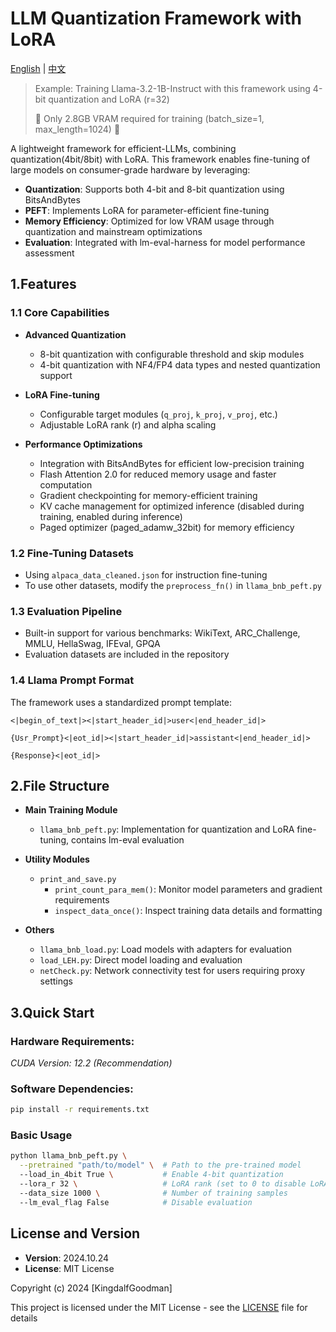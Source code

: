 # LLM Quantization Framework with LoRA

[English](README.md) | [中文](README_zh-CN.md)

> Example: Training Llama-3.2-1B-Instruct with this framework using 4-bit quantization and LoRA (r=32)
> 
> :rocket: Only 2.8GB VRAM required for training (batch_size=1, max_length=1024) :rocket:

A lightweight framework for efficient-LLMs, combining quantization(4bit/8bit) with LoRA. This framework enables fine-tuning of large models on consumer-grade hardware by leveraging:
- **Quantization**: Supports both 4-bit and 8-bit quantization using BitsAndBytes
- **PEFT**: Implements LoRA for parameter-efficient fine-tuning
- **Memory Efficiency**: Optimized for low VRAM usage through quantization and mainstream optimizations
- **Evaluation**: Integrated with lm-eval-harness for model performance assessment
 
## 1.Features

### 1.1 Core Capabilities

- **Advanced Quantization**
  - 8-bit quantization with configurable threshold and skip modules
  - 4-bit quantization with NF4/FP4 data types and nested quantization support


- **LoRA Fine-tuning**
  - Configurable target modules (`q_proj`, `k_proj`, `v_proj`, etc.)
  - Adjustable LoRA rank (r) and alpha scaling

- **Performance Optimizations**
  - Integration with BitsAndBytes for efficient low-precision training
  - Flash Attention 2.0 for reduced memory usage and faster computation
  - Gradient checkpointing for memory-efficient training
  - KV cache management for optimized inference (disabled during training, enabled during inference)
  - Paged optimizer (paged_adamw_32bit) for memory efficiency

### 1.2 Fine-Tuning Datasets

- Using `alpaca_data_cleaned.json` for instruction fine-tuning
- To use other datasets, modify the `preprocess_fn()` in `llama_bnb_peft.py`

### 1.3 Evaluation Pipeline

- Built-in support for various benchmarks: WikiText, ARC_Challenge, MMLU, HellaSwag, IFEval, GPQA
- Evaluation datasets are included in the repository

### 1.4 Llama Prompt Format

The framework uses a standardized prompt template:

```
<|begin_of_text|><|start_header_id|>user<|end_header_id|>

{Usr_Prompt}<|eot_id|><|start_header_id|>assistant<|end_header_id|>

{Response}<|eot_id|>
```

## 2.File Structure
- **Main Training Module**
  - `llama_bnb_peft.py`: Implementation for quantization and LoRA fine-tuning, contains lm-eval evaluation

- **Utility Modules**
  - `print_and_save.py`
    - `print_count_para_mem()`: Monitor model parameters and gradient requirements
    - `inspect_data_once()`: Inspect training data details and formatting

- **Others**
  - `llama_bnb_load.py`: Load models with adapters for evaluation
  - `load_LEH.py`: Direct model loading and evaluation
  - `netCheck.py`: Network connectivity test for users requiring proxy settings

## 3.Quick Start

### Hardware Requirements:
*CUDA Version: 12.2 (Recommendation)*

### Software Dependencies:
```bash
pip install -r requirements.txt
```

### Basic Usage

```bash
python llama_bnb_peft.py \
  --pretrained "path/to/model" \  # Path to the pre-trained model
  --load_in_4bit True \           # Enable 4-bit quantization
  --lora_r 32 \                   # LoRA rank (set to 0 to disable LoRA)
  --data_size 1000 \              # Number of training samples
  --lm_eval_flag False            # Disable evaluation
```

## License and Version
- **Version**: 2024.10.24
- **License**: MIT License

Copyright (c) 2024 [KingdalfGoodman]

This project is licensed under the MIT License - see the [LICENSE](LICENSE) file for details
